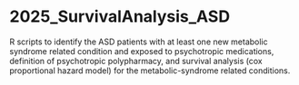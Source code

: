 # 2025_SurvivalAnalysis_ASD
R scripts to identify the ASD patients with at least one new metabolic syndrome related condition and exposed to psychotropic medications, definition of psychotropic polypharmacy, and survival analysis (cox proportional hazard model) for the metabolic-syndrome related conditions.  
